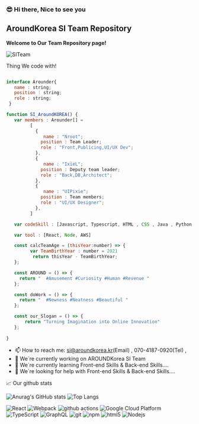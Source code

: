 ### :sunglasses: Hi there, Nice to see you
## AroundKorea SI Team Repository

<strong> Welcome to Our Team Repository page! </strong>

<img src="https://user-images.githubusercontent.com/81952080/172753826-2770d722-4056-4556-b5e2-15a7449ced1e.png" alt="SITeam">

  Thing We code with!

   ```javascript

   interface Arounder{
      name : string;
      position : string;
      role : string;
    }

   function SI_AroundKOREA() {
      var members : Arounder[] =
            [
              {
                 name : "Nroot";
                position : Team Leader;
                role : "Front,Publicing,UI/UX Dev";
              },
              {
                 name : "IxieL";
                position : Deputy team leader;
                role : "Back,DB,Architect";
              },
              {
                 name : "UIPixie";
                position : Team members;
                role : "UI/UX Designer";
              },
            ]

      var codeSkill : [Javascript, Typescript, HTML , CSS , Java , Python, graphQL]

      var tool : [React, Node, AWS]

      const calcTeamAge = (thisYear:number) => {
            var TeamBirthYear : number = 2021
             return thisYear - TeamBirthYear;
      };

      const AROUND = () => {
        return "  #Amusement #Curiosity #Human #Revenue "
      };

      const doWork = () => {
        return "  #Newness #Neatness #Beautiful " 
      };

      const our_Slogan = () => {
          return "Turning Imagination into Online Innovation"
      }; 
      
}
```

- 📫 How to reach me:  si@aroundkorea.kr(Email) , 070-4187-0920(Tel) , 
- 🔭 We`re currently working on AROUNDKorea SI Team
- 🌱 We`re currently learning Front-end Skills & Back-end Skills....
- 🤔 We`re looking for help with Front-end Skills & Back-end Skills....


📈 Our github stats

![Anurag's GitHub stats](https://github-readme-stats.vercel.app/api?username=siaroundkorea&show_icons=true&theme=dark) ![Top Langs](https://github-readme-stats.vercel.app/api/top-langs/?username=siaroundkorea&layout=compact)



<p>
 <img alt="React" src="https://img.shields.io/badge/-React-45b8d8?style=flat-square&logo=react&logoColor=white" />
  <img alt="Webpack" src="https://img.shields.io/badge/-Webpack-8DD6F9?style=flat-square&logo=webpack&logoColor=white" /> 
  <img alt="github actions" src="https://img.shields.io/badge/-Github_Actions-2088FF?style=flat-square&logo=github-actions&logoColor=white" />
  <img alt="Google Cloud Platform" src="https://img.shields.io/badge/-Google_Cloud_Platform-1a73e8?style=flat-square&logo=google-cloud&logoColor=white" />
  <img alt="TypeScript" src="https://img.shields.io/badge/-TypeScript-007ACC?style=flat-square&logo=typescript&logoColor=white" />
    <img alt="GraphQL" src="https://img.shields.io/badge/-GraphQL-E10098?style=flat-square&logo=graphql&logoColor=white" />
     <img alt="git" src="https://img.shields.io/badge/-Git-F05032?style=flat-square&logo=git&logoColor=white" />
       <img alt="npm" src="https://img.shields.io/badge/-NPM-CB3837?style=flat-square&logo=npm&logoColor=white" />
      <img alt="html5" src="https://img.shields.io/badge/-HTML5-E34F26?style=flat-square&logo=html5&logoColor=white" />
    <img alt="Nodejs" src="https://img.shields.io/badge/-Nodejs-43853d?style=flat-square&logo=Node.js&logoColor=white" />
</p>
